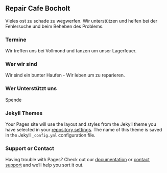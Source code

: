 ## Repair Cafe Bocholt

Vieles ost zu schade zu wegwerfen. Wir unterstützen und helfen bei der Fehlersuche und beim Beheben des Problems.

### Termine

Wir treffen uns bei Vollmond und tanzen um unser Lagerfeuer.

### Wer wir sind
Wir sind ein bunter Haufen - Wir leben um zu reparieren.

### Wer Unterstützt uns
Spende

### Jekyll Themes

Your Pages site will use the layout and styles from the Jekyll theme you have selected in your [repository settings](https://github.com/CWACoderWithAttitude/rcb/settings/pages). The name of this theme is saved in the Jekyll `_config.yml` configuration file.

### Support or Contact

Having trouble with Pages? Check out our [documentation](https://docs.github.com/categories/github-pages-basics/) or [contact support](https://support.github.com/contact) and we’ll help you sort it out.
